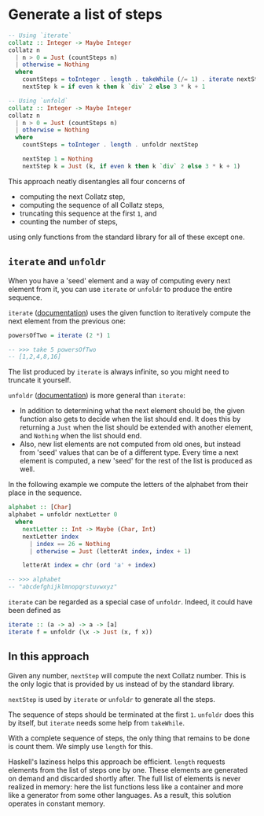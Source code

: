 # Generate a list of steps

```haskell
-- Using `iterate`
collatz :: Integer -> Maybe Integer
collatz n
  | n > 0 = Just (countSteps n)
  | otherwise = Nothing
  where
    countSteps = toInteger . length . takeWhile (/= 1) . iterate nextStep
    nextStep k = if even k then k `div` 2 else 3 * k + 1

-- Using `unfold`
collatz :: Integer -> Maybe Integer
collatz n
  | n > 0 = Just (countSteps n)
  | otherwise = Nothing
  where
    countSteps = toInteger . length . unfoldr nextStep

    nextStep 1 = Nothing
    nextStep k = Just (k, if even k then k `div` 2 else 3 * k + 1)
```

This approach neatly disentangles all four concerns of

- computing the next Collatz step,
- computing the sequence of all Collatz steps,
- truncating this sequence at the first `1`, and
- counting the number of steps,

using only functions from the standard library for all of these except one.


## `iterate` and `unfoldr`

When you have a 'seed' element and a way of computing every next element from it, you can use `iterate` or `unfoldr` to produce the entire sequence.

`iterate` ([documentation][iterate]) uses the given function to iteratively compute the next element from the previous one:

```haskell
powersOfTwo = iterate (2 *) 1

-- >>> take 5 powersOfTwo
-- [1,2,4,8,16]
```

The list produced by `iterate` is always infinite, so you might need to truncate it yourself.

`unfoldr` ([documentation][unfoldr]) is more general than `iterate`:

- In addition to determining what the next element should be, the given function also gets to decide when the list should end.
  It does this by returning a `Just` when the list should be extended with another element, and `Nothing` when the list should end.
- Also, new list elements are not computed from old ones, but instead from 'seed' values that can be of a different type.
  Every time a next element is computed, a new 'seed' for the rest of the list is produced as well.

In the following example we compute the letters of the alphabet from their place in the sequence.

```haskell
alphabet :: [Char]
alphabet = unfoldr nextLetter 0
  where
    nextLetter :: Int -> Maybe (Char, Int)
    nextLetter index
      | index == 26 = Nothing
      | otherwise = Just (letterAt index, index + 1)

    letterAt index = chr (ord 'a' + index)

-- >>> alphabet
-- "abcdefghijklmnopqrstuvwxyz"
```

`iterate` can be regarded as a special case of `unfoldr`.
Indeed, it could have been defined as

```haskell
iterate :: (a -> a) -> a -> [a]
iterate f = unfoldr (\x -> Just (x, f x))
```

## In this approach

Given any number, `nextStep` will compute the next Collatz number.
This is the only logic that is provided by us instead of by the standard library.

`nextStep` is used by `iterate` or `unfoldr` to generate all the steps.

The sequence of steps should be terminated at the first `1`.
`unfoldr` does this by itself, but `iterate` needs some help from `takeWhile`.

With a complete sequence of steps, the only thing that remains to be done is count them.
We simply use `length` for this.

Haskell's laziness helps this approach be efficient.
`length` requests elements from the list of steps one by one.
These elements are generated on demand and discarded shortly after.
The full list of elements is never realized in memory: here the list functions less like a container and more like a generator from some other languages.
As a result, this solution operates in constant memory.


[iterate]:
    https://hackage.haskell.org/package/base/docs/Prelude.html#v:iterate
    "Documentation of iterate"
[unfoldr]:
    https://hackage.haskell.org/package/base/docs/Data-List.html#v:unfoldr
    "Documentation of unfoldr"
